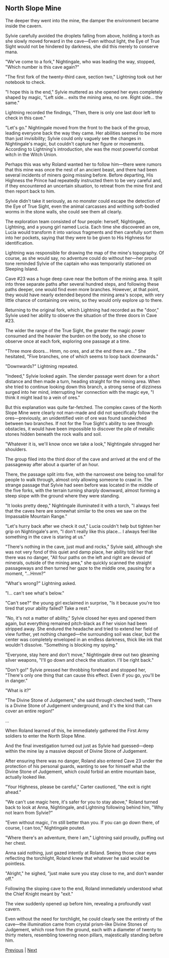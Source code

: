 ## North Slope Mine
The deeper they went into the mine, the damper the environment became inside the cavern.

Sylvie carefully avoided the droplets falling from above, holding a torch as she slowly moved forward in the cave—Even without light, the Eye of True Sight would not be hindered by darkness, she did this merely to conserve mana.

"We've come to a fork," Nightingale, who was leading the way, stopped, "Which number is this cave again?"

"The first fork of the twenty-third cave, section two," Lightning took out her notebook to check.

"I hope this is the end," Sylvie muttered as she opened her eyes completely shaped by magic, "Left side... exits the mining area, no ore. Right side... the same."

Lightning recorded the findings, "Then, there is only one last door left to check in this cave."

"Let's go." Nightingale moved from the front to the back of the group, leading everyone back the way they came. Her abilities seemed to be more than just invisibility; Sylvie could only vaguely see the changes in Nightingale's magic, but couldn't capture her figure or movements. According to Lightning's introduction, she was the most powerful combat witch in the Witch Union.

Perhaps this was why Roland wanted her to follow him—there were rumors that this mine was once the nest of an ancient beast, and there had been several incidents of miners going missing before. Before departing, His Highness the Prince had repeatedly instructed them to be very careful and, if they encountered an uncertain situation, to retreat from the mine first and then report back to him.

Sylvie didn't take it seriously, as no monster could escape the detection of the Eye of True Sight, even the animal carcasses and writhing soft-bodied worms in the stone walls, she could see them all clearly.



The exploration team consisted of four people: herself, Nightingale, Lightning, and a young girl named Lucia. Each time she discovered an ore, Lucia would transform it into various fragments and then carefully sort them into her pockets, saying that they were to be given to His Highness for identification.

Lightning was responsible for drawing the map of the mine's topography. Of course, as she would say, no adventure could do without her—her proud tone reminded Sylvie of the captain who was temporarily stationed on Sleeping Island.

Cave #23 was a huge deep cave near the bottom of the mining area. It split into three separate paths after several hundred steps, and following these paths deeper, one would find even more branches. However, at that point, they would have nearly extended beyond the mining area's scope, with very little chance of containing ore veins, so they would only explore up to there.

Returning to the original fork, which Lightning had recorded as the "door," Sylvie used her ability to observe the situation of the three doors in Cave #23.

The wider the range of the True Sight, the greater the magic power consumed and the heavier the burden on the body, so she chose to observe once at each fork, exploring one passage at a time.

"Three more doors... Hmm, no ores, and at the end there are..." She hesitated, "Five branches, one of which seems to loop back downwards."

"Downwards?" Lightning repeated.

"Indeed," Sylvie looked again. The slender passage went down for a short distance and then made a turn, heading straight for the mining area. When she tried to continue looking down this branch, a strong sense of dizziness surged into her mind, interrupting her connection with the magic eye, "I think it might lead to a vein of ores."

But this explanation was quite far-fetched. The complex caves of the North Slope Mine were clearly not man-made and did not specifically follow the ores—previously, an unidentified vein of ore was found sandwiched between two branches. If not for the True Sight's ability to see through obstacles, it would have been impossible to discover the pile of metallic stones hidden beneath the rock walls and soil.



"Whatever it is, we'll know once we take a look," Nightingale shrugged her shoulders.

The group filed into the third door of the cave and arrived at the end of the passageway after about a quarter of an hour.

There, the passage split into five, with the narrowest one being too small for people to walk through, almost only allowing someone to crawl in. The strange passage that Sylvie had seen before was located in the middle of the five forks, with the terrain turning sharply downward, almost forming a steep slope with the ground where they were standing.

"It looks pretty deep," Nightingale illuminated it with a torch, "I always feel that the caves here are somewhat similar to the ones we saw on the Impassable Mountain Range."

"Let's hurry back after we check it out," Lucia couldn't help but tighten her grip on Nightingale's arm, "I don't really like this place... I always feel like something in the cave is staring at us."

"There's nothing in the cave, just mud and rocks," Sylvie said, although she was not very fond of this quiet and damp place, her ability told her that there was no danger, "All four paths on the left and right are devoid of minerals, outside of the mining area," she quickly scanned the straight passageways and then turned her gaze to the middle one, pausing for a moment, "…Hmm?"

"What's wrong?" Lightning asked.

"I... can't see what's below."

"Can't see?" the young girl exclaimed in surprise, "Is it because you're too tired that your ability failed? Take a rest."



"No, it's not a matter of ability," Sylvie closed her eyes and opened them again, but everything remained pitch-black as if her vision had been stripped away. She endured the headache and tried to extend her field of view further, yet nothing changed—the surrounding soil was clear, but the center was completely enveloped in an endless darkness, thick like ink that wouldn't dissolve. "Something is blocking my spying."



"Everyone, stay here and don't move," Nightingale drew out two gleaming silver weapons, "I'll go down and check the situation. I'll be right back."



"Don't go!" Sylvie pressed her throbbing forehead and stopped her, "There's only one thing that can cause this effect. Even if you go, you'll be in danger."



"What is it?"



"The Divine Stone of Judgement," she said through clenched teeth, "There is a Divine Stone of Judgement underground, and it's the kind that can cover an entire region!"



...

When Roland learned of this, he immediately gathered the First Army soldiers to enter the North Slope Mine.



And the final investigation turned out just as Sylvie had guessed—deep within the mine lay a massive deposit of Divine Stone of Judgement.



After ensuring there was no danger, Roland also entered Cave 23 under the protection of his personal guards, wanting to see for himself what the Divine Stone of Judgement, which could forbid an entire mountain base, actually looked like.



"Your Highness, please be careful," Carter cautioned, "the exit is right ahead."

"We can't use magic here, it's safer for you to stay above," Roland turned back to look at Anna, Nightingale, and Lightning following behind him, "Why not learn from Sylvie?"

"Even without magic, I'm still better than you. If you can go down there, of course, I can too," Nightingale pouted.

"Where there's an adventure, there I am," Lightning said proudly, puffing out her chest.

Anna said nothing, just gazed intently at Roland. Seeing those clear eyes reflecting the torchlight, Roland knew that whatever he said would be pointless.

"Alright," he sighed, "just make sure you stay close to me, and don't wander off."

Following the sloping cave to the end, Roland immediately understood what the Chief Knight meant by "exit."

The view suddenly opened up before him, revealing a profoundly vast cavern.

Even without the need for torchlight, he could clearly see the entirety of the cave—the illumination came from crystal prism-like Divine Stones of Judgement, which rose from the ground, each with a diameter of twenty to thirty meters, resembling towering neon pillars, majestically standing before him.





[Previous](CH0271.md) | [Next](CH0273.md)
